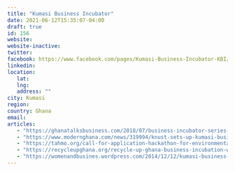 ```yaml
---
title: "Kumasi Business Incubator"
date: 2021-06-12T15:35:07-04:00
draft: true
id: 156
website: 
website-inactive: 
twitter: 
facebook: https://www.facebook.com/pages/Kumasi-Business-Incubator-KBI/813845328668356
linkedin: 
location: 
   lat: 
   lng: 
   address: ""
city: Kumasi
region: 
country: Ghana
email: 
articles:
   - "https://ghanatalksbusiness.com/2018/07/business-incubator-series-meet-ceo-kumasi-hive/"
   - "https://www.modernghana.com/news/319994/knust-sets-up-kumasi-business-incubator.html"
   - "https://tahmo.org/call-for-application-hackathon-for-environmental-sensors-19-to-23-nov-2018-in-kumasi-ghana/"
   - "https://recycleupghana.org/recycle-up-ghana-business-incubation-weekend-bootcamp-2019/"
   - "https://womenandbusines.wordpress.com/2014/12/12/kumasi-business-incubator-is-latest-ghana-innovation-hub/"
---
```


